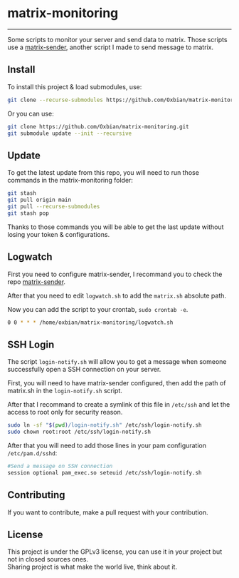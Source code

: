 # matrix-monitoring
------

Some scripts to monitor your server and send data to matrix. Those scripts use a [matrix-sender](https://github.com/Oxbian/matrix-sender), another script I made to send message to matrix.

## Install

To install this project & load submodules, use:

```bash
git clone --recurse-submodules https://github.com/Oxbian/matrix-monitoring.git
```

Or you can use:
```bash
git clone https://github.com/Oxbian/matrix-monitoring.git
git submodule update --init --recursive
```

## Update

To get the latest update from this repo, you will need to run those commands in the matrix-monitoring folder:  

```bash
git stash
git pull origin main
git pull --recurse-submodules
git stash pop
```

Thanks to those commands you will be able to get the last update without losing your token & configurations.  

## Logwatch

First you need to configure matrix-sender, I recommand you to check the repo [matrix-sender](https://github.com/Oxbian/matrix-sender).  

After that you need to edit `logwatch.sh` to add the `matrix.sh` absolute path.  

Now you can add the script to your crontab, `sudo crontab -e`.  
```bash
0 0 * * * /home/oxbian/matrix-monitoring/logwatch.sh
```

## SSH Login

The script `login-notify.sh` will allow you to get a message when someone successfully open a SSH connection on your server.  

First, you will need to have matrix-sender configured, then add the path of matrix.sh in the `login-notify.sh` script.  

After that I recommand to create a symlink of this file in `/etc/ssh` and let the access to root only for security reason.

```bash
sudo ln -sf "$(pwd)/login-notify.sh" /etc/ssh/login-notify.sh 
sudo chown root:root /etc/ssh/login-notify.sh
```

After that you will need to add those lines in your pam configuration `/etc/pam.d/sshd`:

```bash
#Send a message on SSH connection
session optional pam_exec.so seteuid /etc/ssh/login-notify.sh
```

## Contributing

If you want to contribute, make a pull request with your contribution.  

## License

This project is under the GPLv3 license, you can use it in your project but not in closed sources ones.  
Sharing project is what make the world live, think about it.
